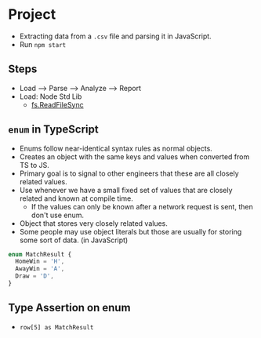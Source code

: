 # Project

- Extracting data from a `.csv` file and parsing it in JavaScript.
- Run `npm start`

## Steps

- Load --> Parse --> Analyze --> Report
- Load: Node Std Lib
  - [fs.ReadFileSync](https://nodejs.org/api/fs.html#fsreadfilesyncpath-options)

## `enum` in TypeScript

- Enums follow near-identical syntax rules as normal objects.
- Creates an object with the same keys and values when converted from TS to JS.
- Primary goal is to signal to other engineers that these are all closely related values.
- Use whenever we have a small fixed set of values that are closely related and known at compile time.
    - If the values can only be known after a network request is sent, then don't use enum.
- Object that stores very closely related values.
- Some people may use object literals but those are usually for storing some sort of data. (in JavaScript)

```js
enum MatchResult {
  HomeWin = 'H',
  AwayWin = 'A',
  Draw = 'D',
}
```

## Type Assertion on enum

- `row[5] as MatchResult`
